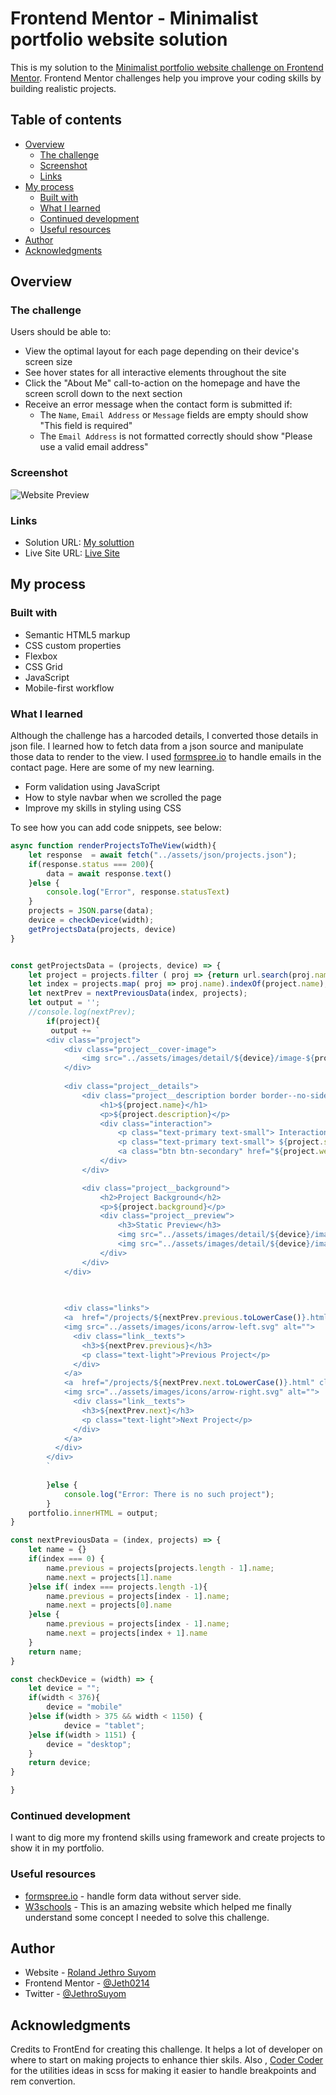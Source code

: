 # Frontend Mentor - Minimalist portfolio website solution

This is my solution to the [Minimalist portfolio website challenge on Frontend Mentor](https://www.frontendmentor.io/challenges/minimalist-portfolio-website-LMy-ZRyiE). Frontend Mentor challenges help you improve your coding skills by building realistic projects. 

## Table of contents

- [Overview](#overview)
  - [The challenge](#the-challenge)
  - [Screenshot](#screenshot)
  - [Links](#links)
- [My process](#my-process)
  - [Built with](#built-with)
  - [What I learned](#what-i-learned)
  - [Continued development](#continued-development)
  - [Useful resources](#useful-resources)
- [Author](#author)
- [Acknowledgments](#acknowledgments)


## Overview

### The challenge

Users should be able to:

- View the optimal layout for each page depending on their device's screen size
- See hover states for all interactive elements throughout the site
- Click the "About Me" call-to-action on the homepage and have the screen scroll down to the next section
- Receive an error message when the contact form is submitted if:
  - The `Name`, `Email Address` or `Message` fields are empty should show "This field is required"
  - The `Email Address` is not formatted correctly should show "Please use a valid email address"

### Screenshot

![Website Preview](./assets/images/website-preview.png)


### Links

- Solution URL: [My soluttion](https://www.frontendmentor.io/solutions/minimalist-portfolio-using-html-css-javascript-Syd22J3Qc)
- Live Site URL: [Live Site](https://fe-minimalist-portfolio.netlify.app/)

## My process

### Built with

- Semantic HTML5 markup
- CSS custom properties
- Flexbox
- CSS Grid
- JavaScript
- Mobile-first workflow


### What I learned

Although the challenge has a harcoded details, I converted those details in json file. I learned how to fetch data from a json source and manipulate those data to render to the view. I used [formspree.io](https://formspree.io/) to handle emails in the contact page. Here are some of my new learning.

- Form validation using JavaScript
- How to style navbar when we scrolled the page
- Improve my skills in styling using CSS

To see how you can add code snippets, see below:

```js
async function renderProjectsToTheView(width){
    let response  = await fetch("../assets/json/projects.json");
    if(response.status === 200){
        data = await response.text()
    }else {
        console.log("Error", response.statusText)
    }
    projects = JSON.parse(data);
    device = checkDevice(width);
    getProjectsData(projects, device)
}


const getProjectsData = (projects, device) => {
    let project = projects.filter ( proj => {return url.search(proj.name.toLowerCase()) > -1})[0];
    let index = projects.map( proj => proj.name).indexOf(project.name);
    let nextPrev = nextPreviousData(index, projects);
    let output = '';
    //console.log(nextPrev);
        if(project){
         output += `
        <div class="project">
            <div class="project__cover-image">
                <img src="../assets/images/detail/${device}/image-${project.name.toLowerCase()}-hero@2x.jpg" alt="${project.name}" alt="${project.name}">
            </div>
            
            <div class="project__details">
                <div class="project__description border border--no-side">
                    <h1>${project.name}</h1>
                    <p>${project.description}</p>
                    <div class="interaction">
                        <p class="text-primary text-small"> Interaction Design / Front End Development </p>
                        <p class="text-primary text-small"> ${project.stack} </p>
                        <a class="btn btn-secondary" href="${project.website}" target="_blank"> Visit Website </a>
                    </div>
                </div>

                <div class="project__background">
                    <h2>Project Background</h2>
                    <p>${project.background}</p>
                    <div class="project__preview">
                        <h3>Static Preview</h3>
                        <img src="../assets/images/detail/${device}/image-${project.name.toLowerCase()}-preview-1@2x.jpg" alt="${project.name}">
                        <img src="../assets/images/detail/${device}/image-${project.name.toLowerCase()}-preview-2@2x.jpg" alt="${project.name}">
                    </div>
                </div>
            </div>
            
            

            <div class="links">
            <a  href="/projects/${nextPrev.previous.toLowerCase()}.html" class="link link--left border-right border border--no-side">
            <img src="../assets/images/icons/arrow-left.svg" alt="">
              <div class="link__texts">
                <h3>${nextPrev.previous}</h3>
                <p class="text-light">Previous Project</p>
              </div>
            </a>
            <a  href="/projects/${nextPrev.next.toLowerCase()}.html" class="link link--right border border--no-side">
            <img src="../assets/images/icons/arrow-right.svg" alt="">
              <div class="link__texts">
                <h3>${nextPrev.next}</h3>
                <p class="text-light">Next Project</p>
              </div>
            </a>
          </div>
        </div>
        `
           
        }else {
            console.log("Error: There is no such project");
        }
    portfolio.innerHTML = output;
}

const nextPreviousData = (index, projects) => {
    let name = {}
    if(index === 0) {
        name.previous = projects[projects.length - 1].name; 
        name.next = projects[1].name
    }else if( index === projects.length -1){
        name.previous = projects[index - 1].name; 
        name.next = projects[0].name
    }else {
        name.previous = projects[index - 1].name; 
        name.next = projects[index + 1].name
    }
    return name;
}

const checkDevice = (width) => {
    let device = "";
    if(width < 376){
        device = "mobile"
    }else if(width > 375 && width < 1150) {
            device = "tablet";
    }else if(width > 1151) {
        device = "desktop";
    }
    return device;
}

}
```



### Continued development

I want to dig more my frontend skills using framework and create projects to show it in my portfolio.


### Useful resources

- [formspree.io](https://formspree.io/) - handle form data without server side.
- [W3schools](https://www.w3schools.com/html/default.asp) - This is an amazing website which helped me finally understand some concept I needed to solve this challenge.



## Author

- Website - [Roland Jethro Suyom](https://reliable-sunburst-ffc76e.netlify.app/index.html)
- Frontend Mentor - [@Jeth0214](https://www.frontendmentor.io/profile/Jeth0214)
- Twitter - [@JethroSuyom](https://twitter.com/JethroSuyom)


## Acknowledgments

Credits to FrontEnd for creating this challenge. It helps a lot of developer on where to start on making projects to enhance thier skils. Also , [Coder Coder](https://www.youtube.com/results?search_query=coder+coder) for the utilities ideas in scss for making it easier to handle breakpoints and rem convertion.

